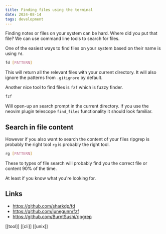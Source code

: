 ```yaml
---
title: Finding files using the terminal
date: 2024-08-14
tags: development
---
```


Finding notes or files on your system can be hard. Where did you put that file? We can use command line tools to search for files.

One of the easiest ways to find files on your system based on their name is using `fd`.

```bash
fd [PATTERN]
```

This will return all the relevant files with your current directory. It will also ignore the patterns from `.gitignore` by default.

Another nice tool to find files is `fzf` which is fuzzy finder.

```bash
fzf
```

Will open-up an search prompt in the current directory. If you use the neovim plugin telescope `find_files` functionality it should look familiar.


## Search in file content

However if you also want to search the content of your files ripgrep is probably the right tool `rg` is probably the right tool.

```bash
rg [PATTERN]
```

These to types of file search will probably find you the correct file or content 90% of the time.

At least if you know what you're looking for.

## Links

- https://github.com/sharkdp/fd
- https://github.com/junegunn/fzf
- https://github.com/BurntSushi/ripgrep

[[tool]] [[cli]] [[unix]]
